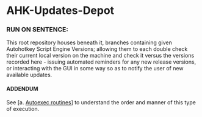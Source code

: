 # AHK-Updates-Depot


### RUN ON SENTENCE:
This root repository houses beneath it, branches containing given Autohotkey Script Engine Versions; allowing them to each double check their current local version on the machine and check it versus the versions recorded here - issuing automated reminders for any new release versions, or interacting with the GUI in some way so as to notify the user of new available updates.  




#### ADDENDUM
See  [a. [Autoexec routines](https://www.autohotkey.com/docs/Scripts.htm#auto)] to understand the order and manner of this type of execution.
